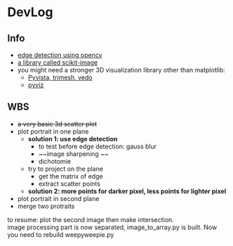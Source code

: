 # DevLog

## Info
- [edge detection using opencv](https://learnopencv.com/edge-detection-using-opencv/)
- [a library called scikit-image](https://scikit-image.org/)
- you might need a stronger 3D visualization library other than matplotlib: 
  - [Pyvista, trimesh, vedo](https://towardsdatascience.com/python-libraries-for-mesh-and-point-cloud-visualization-part-1-daa2af36de30)
  - [pyviz](https://pyviz.org/scivis/index.html)

## WBS
- ~~a very basic 3d scatter plot~~
- plot portrait in one plane
  - __solution 1: use edge detection__
    - to test before edge detection: gauss blur
    - ~~image sharpening ~~
    - dichotomie
  - try to project on the plane
    - get the matrix of edge
    - extract scatter points
  - __solution 2: more points for darker pixel, less points for lighter pixel__
- plot portrait in second plane
- merge two protraits



to resume: plot the second image then make intersection.  
image processing part is now separated, image_to_array.py is built. Now you need to rebuild weepyweepie.py
